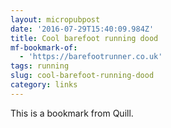 ```yaml
---
layout: micropubpost
date: '2016-07-29T15:40:09.984Z'
title: Cool barefoot running dood
mf-bookmark-of:
  - 'https://barefootrunner.co.uk'
tags: running
slug: cool-barefoot-running-dood
category: links
---
```

This is a bookmark from Quill.
